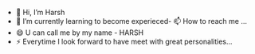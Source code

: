 - 👋 Hi, I’m Harsh
- 🌱 I’m currently learning to become experieced- 📫 How to reach me ...
- 😄 U can call me by my name - HARSH 
- ⚡ Everytime I look forward to have meet with great personalities...

<!---
HarshG045/HarshG045 is a ✨ special ✨ repository because its `README.md` (this file) appears on your GitHub profile.
You can click the Preview link to take a look at your changes.
--->

